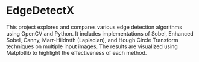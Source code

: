 # EdgeDetectX
This project explores and compares various edge detection algorithms using OpenCV and Python. It includes implementations of Sobel, Enhanced Sobel, Canny, Marr-Hildreth (Laplacian), and Hough Circle Transform techniques on multiple input images. The results are visualized using Matplotlib to highlight the effectiveness of each method.
